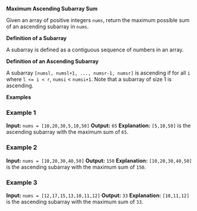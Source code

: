 **Maximum Ascending Subarray Sum**

Given an array of positive integers `nums`, return the maximum possible sum of an ascending subarray in `nums`.

**Definition of a Subarray**

A subarray is defined as a contiguous sequence of numbers in an array.

**Definition of an Ascending Subarray**

A subarray `[numsl, numsl+1, ..., numsr-1, numsr]` is ascending if for all `i` where `l <= i < r`, `numsi` < `numsi+1`. Note that a subarray of size 1 is ascending.

**Examples**

### Example 1

**Input:** `nums = [10,20,30,5,10,50]`
**Output:** `65`
**Explanation:** `[5,10,50]` is the ascending subarray with the maximum sum of `65`.

### Example 2

**Input:** `nums = [10,20,30,40,50]`
**Output:** `150`
**Explanation:** `[10,20,30,40,50]` is the ascending subarray with the maximum sum of `150`.

### Example 3

**Input:** `nums = [12,17,15,13,10,11,12]`
**Output:** `33`
**Explanation:** `[10,11,12]` is the ascending subarray with the maximum sum of `33`.

